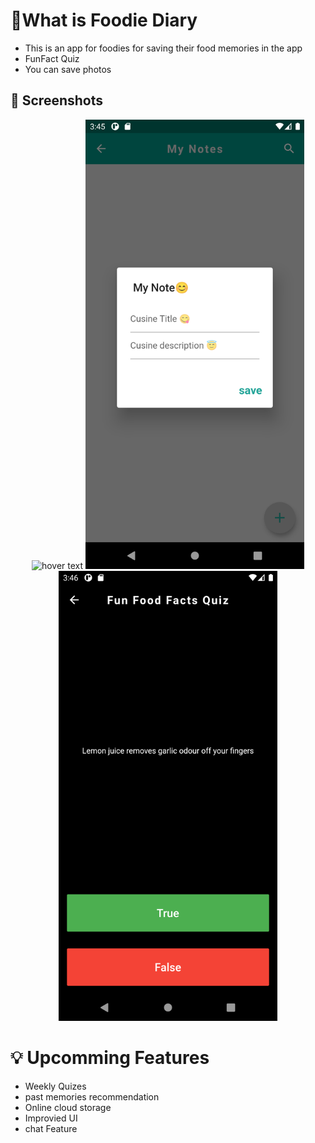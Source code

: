# 🧐What is Foodie Diary 
* This is an app for foodies  for  saving their food memories in the app
* FunFact Quiz 
* You can  save photos



## 📸 Screenshots
<p align="center">
  <img src="https://github.com/saicharansigiri/Foodie_Diary/blob/main/images/foodie_diary1.png" width="350" title="hover text">
  <img src="https://github.com/saicharansigiri/Foodie_Diary/blob/main/images/foodie_diary2.png" width="350" alt="hover text">
  <img src="https://github.com/saicharansigiri/Foodie_Diary/blob/main/images/foodie_diary3.png" width="350" alt="hover text">
</p>

# 💡 Upcomming Features

* Weekly Quizes 
* past memories recommendation 
* Online cloud storage 
* Improvied UI
* chat Feature

